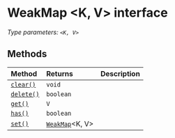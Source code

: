 # WeakMap <K, V> interface



_Type parameters: `<K, V>`_











## Methods

| Method	   |  Returns	| Description|
|:-------------|:-------|:-----------|
|[`clear()`](clear-weakmap.md)      | `void` |  |
|[`delete()`](delete-weakmap.md)      | `boolean` |  |
|[`get()`](get-weakmap.md)      | `V` |  |
|[`has()`](has-weakmap.md)      | `boolean` |  |
|[`set()`](set-weakmap.md)      | [`WeakMap`](../../es6-collections/interface/weakmap.md)<K, V> |  |





